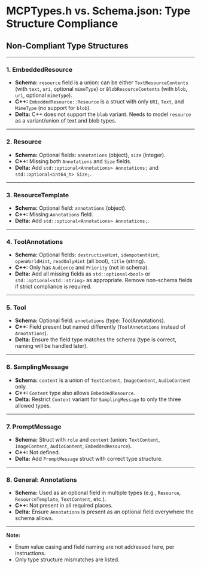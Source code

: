 # MCPTypes.h vs. Schema.json: Type Structure Compliance

## Non-Compliant Type Structures

---

### 1. EmbeddedResource
- **Schema:** `resource` field is a union: can be either `TextResourceContents` (with `text`, `uri`, optional `mimeType`) or `BlobResourceContents` (with `blob`, `uri`, optional `mimeType`).
- **C++:** `EmbeddedResource::Resource` is a struct with only `URI`, `Text`, and `MimeType` (no support for `blob`).
- **Delta:** C++ does not support the `blob` variant. Needs to model `resource` as a variant/union of text and blob types.

---

### 2. Resource
- **Schema:** Optional fields: `annotations` (object), `size` (integer).
- **C++:** Missing both `Annotations` and `Size` fields.
- **Delta:** Add `std::optional<Annotations> Annotations;` and `std::optional<int64_t> Size;`.

---

### 3. ResourceTemplate
- **Schema:** Optional field: `annotations` (object).
- **C++:** Missing `Annotations` field.
- **Delta:** Add `std::optional<Annotations> Annotations;`.

---

### 4. ToolAnnotations
- **Schema:** Optional fields: `destructiveHint`, `idempotentHint`, `openWorldHint`, `readOnlyHint` (all bool), `title` (string).
- **C++:** Only has `Audience` and `Priority` (not in schema).
- **Delta:** Add all missing fields as `std::optional<bool>` or `std::optional<std::string>` as appropriate. Remove non-schema fields if strict compliance is required.

---

### 5. Tool
- **Schema:** Optional field: `annotations` (type: ToolAnnotations).
- **C++:** Field present but named differently (`ToolAnnotations` instead of `Annotations`).
- **Delta:** Ensure the field type matches the schema (type is correct, naming will be handled later).

---

### 6. SamplingMessage
- **Schema:** `content` is a union of `TextContent`, `ImageContent`, `AudioContent` only.
- **C++:** `Content` type also allows `EmbeddedResource`.
- **Delta:** Restrict `Content` variant for `SamplingMessage` to only the three allowed types.

---

### 7. PromptMessage
- **Schema:** Struct with `role` and `content` (union: `TextContent`, `ImageContent`, `AudioContent`, `EmbeddedResource`).
- **C++:** Not defined.
- **Delta:** Add `PromptMessage` struct with correct type structure.

---

### 8. General: Annotations
- **Schema:** Used as an optional field in multiple types (e.g., `Resource`, `ResourceTemplate`, `TextContent`, etc.).
- **C++:** Not present in all required places.
- **Delta:** Ensure `Annotations` is present as an optional field everywhere the schema allows.

---

**Note:**
- Enum value casing and field naming are not addressed here, per instructions.
- Only type structure mismatches are listed.
